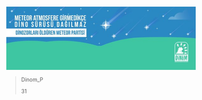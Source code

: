 
![Meteor Atmosfere Girmedikçe Dino Sürüsü Dağılmaz!](/assets/images/banner.jpeg)

> Dinom_P
>
> 31
